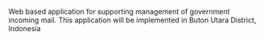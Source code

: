 Web based application for supporting management of government incoming mail. This application will be implemented in Buton Utara District, Indonesia